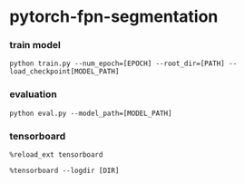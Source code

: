 # pytorch-fpn-segmentation


### train model
```
python train.py --num_epoch=[EPOCH] --root_dir=[PATH] --load_checkpoint[MODEL_PATH]
```

### evaluation
```
python eval.py --model_path=[MODEL_PATH]
```

### tensorboard
```
%reload_ext tensorboard

%tensorboard --logdir [DIR]
```
